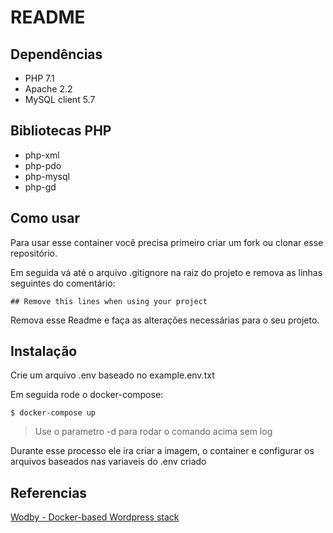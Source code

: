 # README

## Dependências

- PHP 7.1
- Apache 2.2
- MySQL client 5.7

## Bibliotecas PHP
- php-xml
- php-pdo
- php-mysql
- php-gd

## Como usar

Para usar esse container você precisa primeiro criar um fork ou clonar esse repositório.

Em seguida vá até o arquivo .gitignore na raiz do projeto e remova as linhas seguintes do comentário:

`## Remove this lines when using your project`

Remova esse Readme e faça as alterações necessárias para o seu projeto.

## Instalação

Crie um arquivo .env baseado no example.env.txt

Em seguida rode o docker-compose:

`$ docker-compose up`

> Use o parametro -d para rodar o comando acima sem log

Durante esse processo ele ira criar a imagem, o container e configurar os arquivos baseados nas variaveis do .env criado

## Referencias

[Wodby - Docker-based Wordpress stack](https://github.com/wodby/wordpress-composer)
